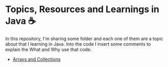 # Topics, Resources and Learnings in Java ☕

In this repository, I'm sharing some folder and each one of them are a topic about that I learning in Java. Into the code I insert some comments to explain the What and Why use that code.

- [Arrays and Collections](https://github.com/angeliadriano)
